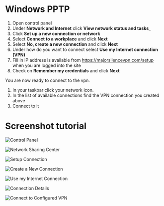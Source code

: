 # Windows PPTP

1. Open control panel
2. Under __Network and Internet__ click __View network status and tasks___
3. Click __Set up a new connection or network__
4. Select __Connect to a workplace__ and click __Next__
5. Select __No, create a new connection__ and click __Next__
6. Under how do you want to connect select __Use my Internet connection (VPN)__
7. Fill in IP address is available from https://majorsilencevpn.com/setup when you are logged into the site
8. Check on __Remember my credentials__ and click __Next__

You are now ready to connect to the vpn.

1. In your taskbar click your network icon.
2. In the list of available connections find the VPN connection you created above
3. Connect to it

# Screenshot tutorial

![Control Panel](/assets/knowledgebase/pptp/windows-networking/001-control-panel.png)

![Network Sharing Center](/assets/knowledgebase/pptp/windows-networking/002-network-sharing-center.png)

![Setup Connection](/assets/knowledgebase/pptp/windows-networking/003-setup-connection.png)

![Create a New Connection](/assets/knowledgebase/pptp/windows-networking/004-create-a-new-connection.png)

![Use my Internet Connection](/assets/knowledgebase/pptp/windows-networking/005-use-my-internet-connection.png)

![Connection Details](/assets/knowledgebase/pptp/windows-networking/006-connection-details.png)

![Connect to Configured VPN](/assets/knowledgebase/pptp/windows-networking/007-connect-to-configured-vpn.png)
